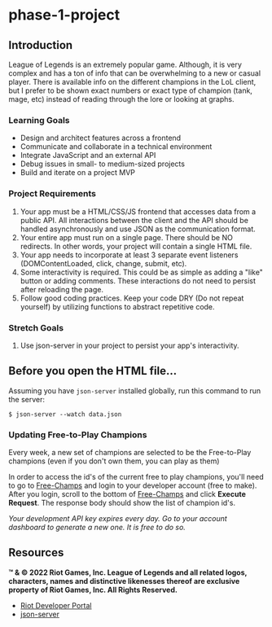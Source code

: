 # phase-1-project

## Introduction
League of Legends is an extremely popular game. Although, it is very complex and has a ton of info that can be overwhelming to a new or casual player.  There is available info on the different champions in the LoL client, but I prefer to be shown exact numbers or exact type of champion (tank, mage, etc) instead of reading through the lore or looking at graphs.

### Learning Goals
- Design and architect features across a frontend
- Communicate and collaborate in a technical environment
- Integrate JavaScript and an external API
- Debug issues in small- to medium-sized projects
- Build and iterate on a project MVP

### Project Requirements
1. Your app must be a HTML/CSS/JS frontend that accesses data from a public API. All interactions between the client and the API should be handled asynchronously and use JSON as the communication format.
2. Your entire app must run on a single page. There should be NO redirects. In other words, your project will contain a single HTML file.
3. Your app needs to incorporate at least 3 separate event listeners (DOMContentLoaded, click, change, submit, etc).
4. Some interactivity is required. This could be as simple as adding a "like" button or adding comments. These interactions do not need to persist after reloading the page.
5. Follow good coding practices. Keep your code DRY (Do not repeat yourself) by utilizing functions to abstract repetitive code.

### Stretch Goals
1. Use json-server in your project to persist your app's interactivity.

## Before you open the HTML file...
Assuming you have `json-server` installed globally, run this command to run the server:

```console
$ json-server --watch data.json
```

### Updating Free-to-Play Champions
Every week, a new set of champions are selected to be the Free-to-Play champions (even if you don't own them, you can play as them)

In order to access the id's of the current free to play champions, you'll need to go to [Free-Champs][] and login to your developer account (free to make). After you login, scroll to the bottom of [Free-Champs][] and click **Execute Request**. The response body should show the list of champion id's.

[Free-Champs]: https://developer.riotgames.com/apis#champion-v3/GET_getChampionInfo

*Your development API key expires every day. Go to your account dashboard to generate a new one. It is free to do so.*

## Resources
**™ & © 2022 Riot Games, Inc.  League of Legends and all related logos, characters, names and distinctive likenesses thereof are exclusive property of Riot Games, Inc.  All Rights Reserved.**

- [Riot Developer Portal](https://developer.riotgames.com/)
- [json-server](https://www.npmjs.com/package/json-server)